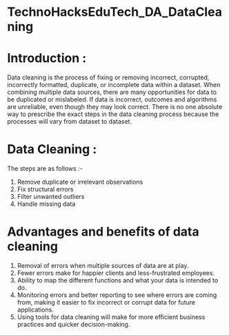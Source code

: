 # TechnoHacksEduTech_DA_DataCleaning
# Introduction :
Data cleaning is the process of fixing or removing incorrect, corrupted, incorrectly formatted, duplicate, or incomplete data within a dataset. When combining multiple data sources, there are many opportunities for data to be duplicated or mislabeled. If data is incorrect, outcomes and algorithms are unreliable, even though they may look correct. There is no one absolute way to prescribe the exact steps in the data cleaning process because the processes will vary from dataset to dataset.
# Data Cleaning :
The steps are as follows :-
1. Remove duplicate or irrelevant observations
2. Fix structural errors
3. Filter unwanted outliers
4. Handle missing data
# Advantages and benefits of data cleaning
1. Removal of errors when multiple sources of data are at play.
2. Fewer errors make for happier clients and less-frustrated employees.
3. Ability to map the different functions and what your data is intended to do.
4. Monitoring errors and better reporting to see where errors are coming from, making it easier to fix incorrect or corrupt data for future applications.
5. Using tools for data cleaning will make for more efficient business practices and quicker decision-making.
